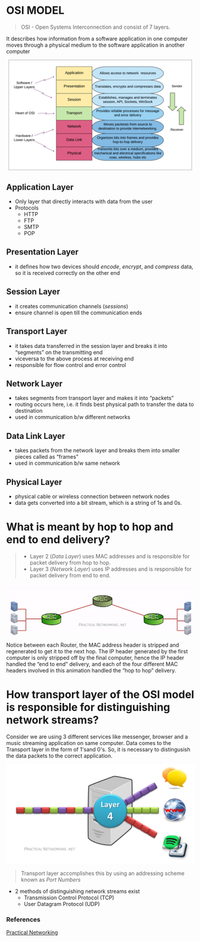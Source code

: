 # OSI MODEL

>OSI - Open Systems Interconnection and consist of 7 layers.

It describes how information from a software application in one computer moves through a physical medium to the software application in another computer

![OSI Model](osi.drawio.svg)

## Application Layer
- Only layer that directly interacts with data from the user
- Protocols 
    - HTTP
    - FTP
    - SMTP
    - POP
## Presentation Layer
- it defines how two devices should *encode*, *encrypt*, and *compress* data, so it is received correctly on the other end
## Session Layer
- it creates communication channels (*sessions*)
- ensure channel is open till the communication ends
## Transport Layer
- it takes data transferred in the session layer and breaks it into “segments” on the transmitting end 
- viceversa to the above process at receiving end
- responsible for flow control and error control 
## Network Layer
- takes segments from transport layer and makes it into “packets”
- routing occurs here, i.e. it finds best physical path to transfer the data to destination
- used in communication b/w different networks
## Data Link Layer
- takes packets from the network layer and breaks them into smaller pieces called as “frames”
- used in communication b/w same network
## Physical Layer
- physical cable or wireless connection between network nodes
- data gets converted into a bit stream, which is a string of 1s and 0s.

# What is meant by hop to hop and end to end delivery?


>- Layer 2 (*Data Layer*) uses MAC addresses and is responsible for packet delivery from hop to hop.
>- Layer 3 (*Network Layer*) uses IP addresses and is responsible for packet delivery from end to end.

![Hop-Hop and End-End](hop_hop_end_end.gif)

Notice between each Router, the MAC address header is stripped and regenerated to get it to the next hop. The IP header generated by the first computer is only stripped off by the final computer, hence the IP header handled the “end to end” delivery, and each of the four different MAC headers involved in this animation handled the “hop to hop” delivery.

# How transport layer of the OSI model is responsible for distinguishing network streams?
Consider we are using 3 different services like messenger, browser and a music streaming application on same computer. 
Data comes to the Transport layer in the form of 1'sand 0's. 
So, it is necessary to distingusish the data packets to the correct application.

![Transport Layer](transport.drawio.svg)

>Transport layer accomplishes this by using an addressing scheme known as *Port Numbers*

-  2 methods of distinguishing network streams exist
    - Transmission Control Protocol (TCP)
    - User Datagram Protocol (UDP)


### References

[Practical Networking](https://www.practicalnetworking.net/series/packet-traveling/osi-model/)